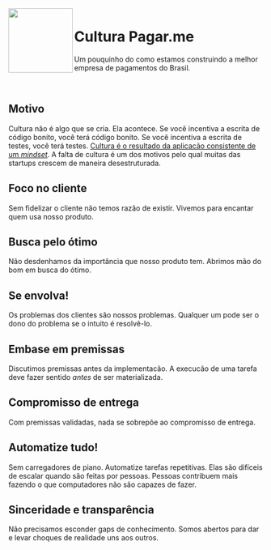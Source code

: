 <img src="https://cdn.rawgit.com/pagarme/brand/9ec30d3d4a6dd8b799bca1c25f60fb123ad66d5b/logo-circle.svg" width="127px" height="127px" align="left"/>

# Cultura Pagar.me

Um pouquinho do como estamos construindo a melhor empresa de pagamentos do Brasil.


<br>

## Motivo

Cultura não é algo que se cria. Ela acontece. Se você incentiva a escrita de código bonito, você terá código bonito. Se você incentiva a escrita de testes, você terá testes. [Cultura é o resultado da aplicacão consistente de um _mindset_][rework]. A falta de cultura é um dos motivos pelo qual muitas das startups crescem de maneira desestruturada.

## Foco no cliente

Sem fidelizar o cliente não temos razão de existir. Vivemos para encantar quem usa nosso produto.

## Busca pelo ótimo

Não desdenhamos da importância que nosso produto tem. Abrimos mão do bom em busca do ótimo.

## Se envolva!

Os problemas dos clientes são nossos problemas. Qualquer um pode ser o dono do problema se o intuito é resolvê-lo.

## Embase em premissas

Discutimos premissas antes da implementacão. A execucão de uma tarefa deve fazer sentido _antes_ de ser materializada.

## Compromisso de entrega

Com premissas validadas, nada se sobrepõe ao compromisso de entrega.

## Automatize tudo!

Sem carregadores de piano. Automatize tarefas repetitivas. Elas são difíceis de escalar quando são feitas por pessoas. Pessoas contribuem mais fazendo o que computadores não são capazes de fazer.

## Sinceridade e transparência

Não precisamos esconder gaps de conhecimento. Somos abertos para dar e levar choques de realidade uns aos outros.

[rework]: https://37signals.com/rework
